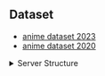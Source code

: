 ## Dataset

- [anime dataset 2023](https://www.kaggle.com/datasets/dbdmobile/myanimelist-dataset)
- [anime dataset 2020](https://www.kaggle.com/datasets/hernan4444/anime-recommendation-database-2020?select=anime.csv)


<details><summary> Server Structure </summary>

현재 서버는 총 5개로 구성되어 있습니다:
1. **Naver Cloud 서버** - ML Flow 서버
2. **AI 학습 서버 1**
3. **AI 학습 서버 2**
4. **AI 학습 서버 3**
5. **AI 학습 서버 4**

### 서버 및 스토리지 연결성 시각화

```plaintext
+---------------------+       +---------------------+
|                     |       |                     |
|  AI 학습 서버 1     +------>+                     |
|                     |       |                     |
+---------------------+       |                     |
                              |                     |
+---------------------+       |                     |
|                     |       |                     |
|  AI 학습 서버 2     +------>+                     |
|                     |       |                     |
+---------------------+       |                     |
                              |                     |
+---------------------+       |                     |
|                     |       |                     |
|  AI 학습 서버 3     +------>+ Naver Cloud 서버    |
|                     |       |  (MLFlow 서버)      +------> Naver Object Storage
+---------------------+       |                     |
                              |                     |
+---------------------+       |                     |
|                     |       |                     |
|  AI 학습 서버 4     +------>+                     |
|                     |       |                     |
+---------------------+       |                     |
                              |                     |
                              +---------------------+
````



### MLFlow Tracking 설정

각각의 AI 학습 서버들은 Naver Cloud 서버로 MLFlow Tracking을 전송합니다. 이 과정을 통해 모든 학습 과정과 결과를 중앙에서 관리할 수 있습니다.

#### 설정 방법

1. **Naver Cloud 서버**:
   - MLFlow 서버를 설정하고 실행합니다.
   - Naver Cloud의 MLFlow 서버는 자체적으로 Naver Object Storage와 연결되어 있어, 모델 및 실험 데이터를 안전하게 저장할 수 있습니다.

2. **AI 학습 서버들**:
   - 각 서버에서 MLFlow를 설치하고, `config.yaml` 파일에 Naver Cloud 서버의 `tracking_uri`를 설정합니다.
   - 학습 스크립트에서 MLFlow를 사용하여 학습 과정을 기록합니다.
</details>